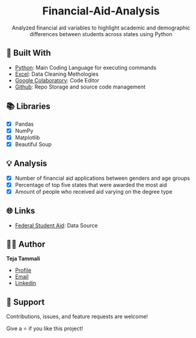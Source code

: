 <h1 align="center">Financial-Aid-Analysis</h1>
<p align="center">Analyzed financial aid variables to highlight academic and demographic differences between students across states using Python</p>

## 👷 Built With

- [Python](https://www.python.org/ "Python"): Main Coding Language for executing commands
- [Excel](https://www.microsoft.com/en-us/microsoft-365/excel "Excel"): Data Cleaning Methologies
- [Google Colaboratory](https://colab.research.google.com/?utm_source=scs-index "Google Colaboratory"): Code Editor
- [Github](https://github.com/ "Github"): Repo Storage and source code management

## 📚 Libraries

- [x] Pandas
- [x] NumPy
- [x] Matplotlib
- [x] Beautiful Soup

## 💡 Analysis
- [x] Number of financial aid applications between genders and age groups
- [x] Percentage of top five states that were awarded the most aid
- [x] Amount of people who received aid varying on the degree type

## 🌐 Links
- [Federal Student Aid](https://studentaid.gov/data-center/student "Federal Student Aid"): Data Source

## 🧑🏻 Author

**Teja Tammali**

- [Profile](https://github.com/tejatammali "Teja Tammali")
- [Email](mailto:teja.tammali0@gmail.com?subject=Hello "Hello!")
- [Linkedin](https://www.linkedin.com/in/tejatammali/ "Welcome")

## 🤝 Support

Contributions, issues, and feature requests are welcome!

Give a ⭐️ if you like this project!
